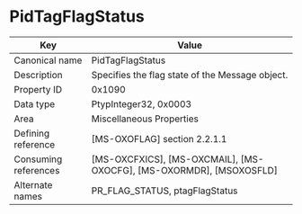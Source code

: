# PidTagFlagStatus

| Key | Value |
|---|---|
| Canonical name | PidTagFlagStatus |
| Description | Specifies the flag state of the Message object. |
| Property ID | 0x1090 |
| Data type | PtypInteger32, 0x0003 |
| Area | Miscellaneous Properties |
| Defining reference | [MS-OXOFLAG] section 2.2.1.1 |
| Consuming references | [MS-OXCFXICS], [MS-OXCMAIL], [MS-OXOCFG], [MS-OXORMDR], [MSOXOSFLD] |
| Alternate names | PR_FLAG_STATUS, ptagFlagStatus |

